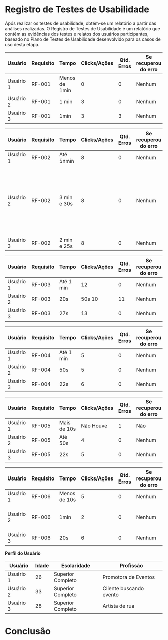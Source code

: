 # Registro de Testes de Usabilidade

Após realizar os testes de usabilidade, obtém-se um relatório a partir das análises realizadas. O Registro de Testes de Usabilidade é um relatório que contém as evidências dos testes e relatos dos usuários participantes, baseado no Plano de Testes de Usabilidade desenvolvido para os casos de uso desta etapa.


| **Usuário** 	| **Requisito** 	| **Tempo** | **Clicks/Ações** | **Qtd. Erros** | **Se recuperou do erro** | **Dificuldade** | **Satisfação** |
| --- 	| --- 	| --- | ---  | --- | --- | --- | --- |
| Usuário 1	| RF-001 	| Menos de 1min | 0| 0 | Nenhum | Fácil | 5 |
| Usuário 2 | RF-001	| 1 min | 3  | 0| Nenhum | Fácil | 5 |
| Usuário 3	| RF-001 	| 1min | 3  | 3 | Nenhum | Fácil | 5 |

| **Usuário** 	| **Requisito** 	| **Tempo** | **Clicks/Ações** | **Qtd. Erros** | **Se recuperou do erro** | **Dificuldade** | **Satisfação** |
| --- 	| --- 	| --- | ---  | --- | --- | --- | --- |
| Usuário 1	| RF-002 	| Até 5nmin  | 8 | 0 | Nenhum | Fácil | 5 |
| Usuário 2 | RF-002 	|3 min e 30s | 8 | 0 | Nenhum | Não apareceu mensagem de alteração do cadastro, talvez o usuário fique confuso | 4 |
| Usuário 3	| RF-002	| 2 min e 25s| 8 | 0 | Nenhum | Fácil | 4 |

| **Usuário** 	| **Requisito** 	| **Tempo** | **Clicks/Ações** | **Qtd. Erros** | **Se recuperou do erro** | **Dificuldade** | **Satisfação** |
| --- 	| --- 	| --- | ---  | --- | --- | --- | --- |
| Usuário 1	| RF-003	| Até 1 min | 12 | 0 | Nenhum | Fácil | 5 |
| Usuário 2 | RF-003 	| 20s | 50s  10  | 11| Nenhum | Fácil | 5 |
| Usuário 3	| RF-003 	| 27s | 13 | 0 | Nenhum | Fácil | 4 |

| **Usuário** 	| **Requisito** 	| **Tempo** | **Clicks/Ações** | **Qtd. Erros** | **Se recuperou do erro** | **Dificuldade** | **Satisfação** |
| --- 	| --- 	| --- | ---  | --- | --- | --- | --- |
| Usuário 1	| RF-004	| Até 1 min  | 5 | 0 | Nenhum | Fácil | 5 |
| Usuário 2 | RF-004	| 50s | 5 | 0 | Nenhum | Fácil | 5 |
| Usuário 3	| RF-004	| 22s | 6  | 0 | Nenhum | Fácil | 4 |

| **Usuário** 	| **Requisito** 	| **Tempo** | **Clicks/Ações** | **Qtd. Erros** | **Se recuperou do erro** | **Dificuldade** | **Satisfação** |
| --- 	| --- 	| --- | ---  | --- | --- | --- | --- |
| Usuário 1	| RF-005	| Mais de 10s | Não Houve | 1 | Não | 0 |
| Usuário 2 | RF-005 	| Até 50s | 4  | 0 | Nenhum |  | 5 |
| Usuário 3	| RF-005 | 22s | 5  | 0 | Nenhum | Fácil | 4 |

| **Usuário** 	| **Requisito** 	| **Tempo** | **Clicks/Ações** | **Qtd. Erros** | **Se recuperou do erro** | **Dificuldade** | **Satisfação** |
| --- 	| --- 	| --- | ---  | --- | --- | --- | --- |
| Usuário 1	| RF-006	| Menos de 10s | 5 | 0 | Nenhum| Fácil | 5 |
| Usuário 2 | RF-006 	| 1min | 2  | 0 | Nenhum | Não apareceu a máscara do CPF | 5 |
| Usuário 3	| RF-006 | 20s | 6  | 0 | Nenhum | Fácil | 5 |

**Perfil do Usuário**

| **Usuário** 	| **Idade** 	| **Esolaridade** | **Profissão** |   
| --- 	| --- 	| --- | ---  |
| Usuário 1	| 26 	| Superior Completo | Promotora de Eventos | 
| Usuário 2 | 33 	| Superior Completo | Cliente buscando evento  | 
| Usuário 3	| 28	| Superior Completo | Artista de rua   |

# Conclusão 

